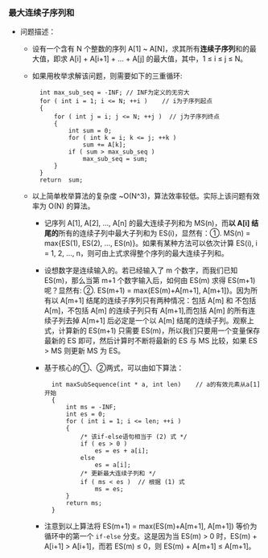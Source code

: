 ### 最大连续子序列和
* 问题描述：
	* 设有一个含有 N 个整数的序列 A[1] ~ A[N]，求其所有**连续子序列**和的最大值，即求 A[i] + A[i+1] + ... + A[j] 的最大值，其中，1 ≤ i ≤ j ≤ N。
	* 如果用枚举求解该问题，则需要如下的三重循环:
	 
			int max_sub_seq = -INF; // INF为定义的无穷大
			for ( int i = 1; i <= N; ++i )    // i为子序列起点
			{
				for ( int j = i; j <= N; ++j )  // j为子序列终点
				{
					int sum = 0;
					for ( int k = i; k <= j; ++k )
						sum += A[k];
					if ( sum > max_sub_seq )
						max_sub_seq = sum;
				}
			}
			return  sum;

	* 以上简单枚举算法的复杂度 ~O(N^3)，算法效率较低。实际上该问题有效率为 O(N) 的算法。
		* 记序列 A[1], A[2], ..., A[n] 的最大连续子列和为 MS(n)，而**以 A[i] 结尾的**所有的连续子列中最大子列和为 ES(i)，显然有：①. MS(n) = max{ES(1), ES(2), ..., ES(n)}。如果有某种方法可以依次计算 ES(i), i = 1, 2, ..., n，则可由上式求得整个序列的最大连续子列和。
		* 设想数字是连续输入的。若已经输入了 m 个数字，而我们已知 ES(m)，那么当第 m+1 个数字输入后，如何由 ES(m) 求得 ES(m+1) 呢？显然有: ②. ES(m+1) = max{ES(m)+A[m+1], A[m+1]}。因为所有以 A[m+1] 结尾的连续子序列只有两种情况：包括 A[m] 和 不包括 A[m]，不包括 A[m] 的连续子列只有 A[m+1],而包括 A[m] 的所有连续子列去掉 A[m+1] 后必定是一个以 A[m] 结尾的连续子列。观察上式，计算新的 ES(m+1) 只需要 ES(m)，所以我们只要用一个变量保存最新的 ES 即可，然后计算时不断将最新的 ES 与 MS 比较，如果 ES > MS 则更新 MS 为 ES。
		* 基于核心的①、②两式，可以由如下算法：
		
				int maxSubSequence(int * a, int len)	// a的有效元素从a[1]开始
				{
					int ms = -INF;
					int es = 0;
					for ( int i = 1; i <= len; ++i )
					{
						/* 该if-else语句相当于 (2) 式 */	
						if ( es > 0 )
							es = es + a[i];
						else
							es = a[i];
						/* 更新最大连续子列和 */
						if ( ms < es )	// 根据 (1) 式
							ms = es;
					}
					return ms;
				}
		* 注意到以上算法将 ES(m+1) = max(ES(m)+A[m+1], A[m+1]) 等价为循环中的第一个 `if-else` 分支。这是因为当 ES(m) > 0 时，ES(m) + A[i+1] > A[i+1]，而若 ES(m) ≤ 0，则 ES(m) + A[m+1] ≤ A[m+1]。

